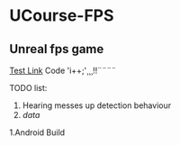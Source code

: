 # UCourse-FPS
## Unreal fps game

[Test Link](www.google.com)
Code 'i++;'¸¸¸!!¨¨¨¨

TODO list: 
 1. Hearing messes up detection behaviour
 1. *data*
  
 
 1.Android Build